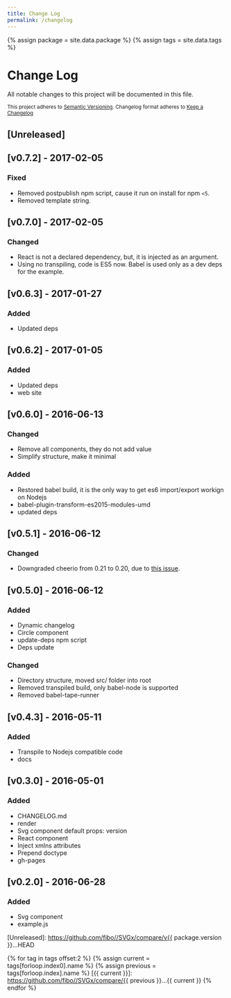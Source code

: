 ```yaml
---
title: Change Log
permalink: /changelog
---
```


{% assign package = site.data.package %}
{% assign tags = site.data.tags %}

# Change Log

All notable changes to this project will be documented in this file.

<sub>This project adheres to [Semantic Versioning](http://semver.org/).
Changelog format adheres to [Keep a Changelog](http://keepachangelog.com/)</sub>

## [Unreleased]

## [v0.7.2] - 2017-02-05

### Fixed

- Removed postpublish npm script, cause it run on install for npm `<5`.
- Removed template string.

## [v0.7.0] - 2017-02-05

### Changed

- React is not a declared dependency, but, it is injected as an argument.
- Using no transpiling, code is ES5 now. Babel is used only as a dev deps for the example.

## [v0.6.3] - 2017-01-27

### Added

- Updated deps

## [v0.6.2] - 2017-01-05

### Added

- Updated deps
- web site

## [v0.6.0] - 2016-06-13

### Changed

- Remove all components, they do not add value
- Simplify structure, make it minimal

### Added

- Restored babel build, it is the only way to get es6 import/export workign on Nodejs
- babel-plugin-transform-es2015-modules-umd
- updated deps

## [v0.5.1] - 2016-06-12

### Changed

- Downgraded cheerio from 0.21 to 0.20, due to [this issue](https://github.com/cheeriojs/cheerio/issues/872).

## [v0.5.0] - 2016-06-12

### Added

- Dynamic changelog
- Circle component
- update-deps npm script
- Deps update

### Changed

- Directory structure, moved src/ folder into root
- Removed transpiled build, only babel-node is supported
- Removed babel-tape-runner

## [v0.4.3] - 2016-05-11

### Added

- Transpile to Nodejs compatible code
- docs

## [v0.3.0] - 2016-05-01

### Added

- CHANGELOG.md
- render
- Svg component default props: version
- React component
- Inject xmlns attributes
- Prepend doctype
- gh-pages

## [v0.2.0] - 2016-06-28

### Added

- Svg component
- example.js

[Unreleased]: https://github.com/fibo//SVGx/compare/v{{ package.version }}...HEAD

{% for tag in tags offset:2 %}
  {% assign current = tags[forloop.index0].name %}
  {% assign previous = tags[forloop.index].name %}
  [{{ current }}]: https://github.com/fibo//SVGx/compare/{{ previous }}...{{ current }}
{% endfor %}
